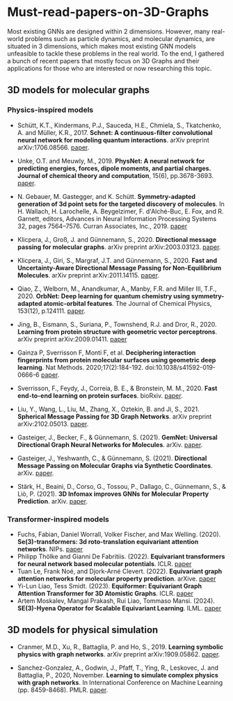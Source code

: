 # Must-read-papers-on-3D-Graphs

Most existing GNNs are designed within 2 dimensions. However, many real-world problems such as particle dynamics, and molecular dynamics, are situated in 3 dimensions, which makes most existing GNN models unfeasible to tackle these problems in the real world. To the end, I gathered a bunch of recent papers that mostly focus on 3D Graphs and their applications for those who are interested or now researching this topic. 

## 3D models for molecular graphs

### Physics-inspired models

- Schütt, K.T., Kindermans, P.J., Sauceda, H.E., Chmiela, S., Tkatchenko, A. and Müller, K.R., 2017. **Schnet: A continuous-filter convolutional neural network for modeling quantum interactions**. arXiv preprint arXiv:1706.08566. [paper](https://arxiv.org/abs/1706.08566).

- Unke, O.T. and Meuwly, M., 2019. **PhysNet: A neural network for predicting energies, forces, dipole moments, and partial charges. Journal of chemical theory and computation**, 15(6), pp.3678-3693. [paper](https://arxiv.org/abs/1902.08408).

- N. Gebauer, M. Gastegger, and K. Schütt. **Symmetry-adapted generation of 3d point sets for the targeted discovery of molecules**. In H. Wallach, H. Larochelle, A. Beygelzimer, F. d'Alché-Buc, E. Fox, and R. Garnett, editors, Advances in Neural Information Processing Systems 32, pages 7564–7576. Curran Associates, Inc., 2019. [paper](https://proceedings.neurips.cc/paper/2019/file/a4d8e2a7e0d0c102339f97716d2fdfb6-Paper.pdf) 

- Klicpera, J., Groß, J. and Günnemann, S., 2020. **Directional message passing for molecular graphs**. arXiv preprint arXiv:2003.03123. [paper](https://arxiv.org/abs/2003.03123).

- Klicpera, J., Giri, S., Margraf, J.T. and Günnemann, S., 2020. **Fast and Uncertainty-Aware Directional Message Passing for Non-Equilibrium Molecules**. arXiv preprint arXiv:2011.14115. [paper](https://arxiv.org/abs/2011.14115).

- Qiao, Z., Welborn, M., Anandkumar, A., Manby, F.R. and Miller III, T.F., 2020. **OrbNet: Deep learning for quantum chemistry using symmetry-adapted atomic-orbital features**. The Journal of Chemical Physics, 153(12), p.124111. [paper](https://arxiv.org/abs/2007.08026).

- Jing, B., Eismann, S., Suriana, P., Townshend, R.J. and Dror, R., 2020. **Learning from protein structure with geometric vector perceptrons**. arXiv preprint arXiv:2009.01411. [paper](https://arxiv.org/abs/2009.01411)

- Gainza P, Sverrisson F, Monti F, et al. **Deciphering interaction fingerprints from protein molecular surfaces using geometric deep learning**. Nat Methods. 2020;17(2):184-192. doi:10.1038/s41592-019-0666-6 [paper](https://pubmed.ncbi.nlm.nih.gov/31819266/).

- Sverrisson, F., Feydy, J., Correia, B. E., & Bronstein, M. M., 2020. **Fast end-to-end learning on protein surfaces**. bioRxiv. [paper](https://www.biorxiv.org/content/10.1101/2020.12.28.424589v1.full).

- Liu, Y., Wang, L., Liu, M., Zhang, X., Oztekin, B. and Ji, S., 2021. **Spherical Message Passing for 3D Graph Networks**. arXiv preprint arXiv:2102.05013. [paper](https://arxiv.org/abs/2102.05013).

- Gasteiger, J., Becker, F., & Günnemann, S. (2021). **GemNet: Universal Directional Graph Neural Networks for Molecules**. arXiv. [paper](https://doi.org/10.48550/arXiv.2106.08903).

- Gasteiger, J., Yeshwanth, C., & Günnemann, S. (2021). **Directional Message Passing on Molecular Graphs via Synthetic Coordinates**. arXiv. [paper](https://doi.org/10.48550/arXiv.2111.04718).

- Stärk, H., Beaini, D., Corso, G., Tossou, P., Dallago, C., Günnemann, S., & Liò, P. (2021). **3D Infomax improves GNNs for Molecular Property Prediction**. arXiv. [paper](https://doi.org/10.48550/arXiv.2110.04126).

### Transformer-inspired models

- Fuchs, Fabian, Daniel Worrall, Volker Fischer, and Max Welling. (2020). **Se(3)-transformers: 3d roto-translation equivariant attention networks**. NIPs. [paper](https://proceedings.neurips.cc/paper/2020/file/15231a7ce4ba789d13b722cc5c955834-Paper.pdf)
- Philipp Thölke and Gianni De Fabritiis. (2022). **Equivariant transformers for neural network based molecular potentials**. ICLR. [paper](https://openreview.net/pdf?id=zNHzqZ9wrRB)
- Tuan Le, Frank Noé, and Djork-Arné Clevert. (2022). **Equivariant graph attention networks for molecular property prediction**. arXive. [paper](https://arxiv.org/pdf/2202.09891.pdf)
- Yi-Lun Liao, Tess Smidt. (2023). **Equiformer: Equivariant Graph Attention Transformer for 3D Atomistic Graphs**. ICLR. [paper](https://openreview.net/pdf?id=KwmPfARgOTD)
- Artem Moskalev, Mangal Prakash, Rui Liao, Tommaso Mansi. (2024). **SE(3)-Hyena Operator for Scalable Equivariant Learning**. ILML. [paper](https://openreview.net/pdf/aa60103ded47ad1630142df3be4089e130aa096c.pdf)


## 3D models for physical simulation

- Cranmer, M.D., Xu, R., Battaglia, P. and Ho, S., 2019. **Learning symbolic physics with graph networks**. arXiv preprint arXiv:1909.05862. [paper](https://arxiv.org/pdf/1909.05862.pdf).

- Sanchez-Gonzalez, A., Godwin, J., Pfaff, T., Ying, R., Leskovec, J. and Battaglia, P., 2020, November. **Learning to simulate complex physics with graph networks**. In International Conference on Machine Learning (pp. 8459-8468). PMLR. [paper](https://arxiv.org/abs/2002.09405).

 
